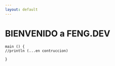 ```yaml
---
layout: default
---
```


# BIENVENIDO a FENG.DEV


```
main () {
//println (...en contruccion) 

}

```

